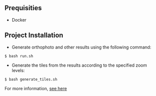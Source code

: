 ## Prequisities

- Docker

## Project Installation

- Generate orthophoto and other results using the following command:

```
$ bash run.sh
```

- Generate the tiles from the results according to the specified zoom levels:

```
$ bash generate_tiles.sh
```

For more information, [see here](https://github.com/OpenDroneMap/ODM)
